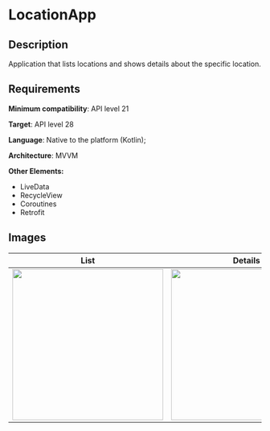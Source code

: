 # LocationApp


## Description
Application that lists locations and shows details about the specific location.


## Requirements
**Minimum compatibility**: API level 21

**Target**: API level 28

**Language**: Native to the platform (Kotlin);

**Architecture**: MVVM

**Other Elements:**
- LiveData
- RecycleView
- Coroutines
- Retrofit


## Images

 | List  | Details  |
 | --- | --- |
 | <img width="300" src="https://user-images.githubusercontent.com/5853658/131266868-9e5041eb-1290-43cb-b7b6-e0efe9fb0f03.png"/> | <img width="300" src="https://user-images.githubusercontent.com/5853658/131266872-4f0e3c6e-0149-4713-a5c9-8541ff89cc6e.png"/> |

